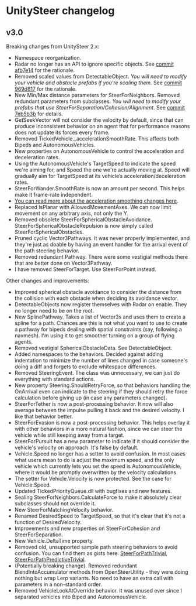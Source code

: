 # UnitySteer changelog

## v3.0

Breaking changes from UnitySteer 2.x: 

* Namespace reorganization.
* Radar no longer has an API to ignore specific objects. See [commit afb7e14](https://github.com/ricardojmendez/UnitySteer/commit/afb7e1459f0f63f559652c1fdc6fab22272f7e5d) for the rationale.
* Removed scaled values from DetectableObject. *You will need to modify your vehicle and obstacle prefabs if you're scaling them*. See [commit 969d817](https://github.com/ricardojmendez/UnitySteer/commit/969d817dbb2d651664a7a9bc815675d151929b47) for the rationale.
* New Min/Max distance parameters for SteerForNeighbors. Removed redundant parameters from subclasses. *You will need to modify your prefabs that use SteerForSeparation/Cohesion/Alignment*. See [commit 7eb5b3b](https://github.com/ricardojmendez/UnitySteer/commit/7eb5b3b090c01ba5b8074e589b73f3955b8eae61) for details.
* GetSeekVector will not consider the velocity by default, since that can produce inconsistent behavior on an agent that for performance reasons does not update its forces every frame.
* Removed TickedVehicle._accelerationSmoothRate.  This affects both Bipeds and AutonomousVehicles.
* New properties on AutonomousVehicle to control the acceleration and deceleration rates.
* Using the AutonomousVehicle's TargetSpeed to indicate the speed we're aiming for, and Speed the one we're actually moving at.  Speed will gradually aim for TargetSpeed at its vehicle’s acceleration/deceleration rates.
* SteerForWander.SmoothRate is now an amount per second. This helps make it frame-rate independent.
* [You can read more about the acceleration smoothing changes here](http://arges-systems.com/blog/2014/01/30/unitysteer-acceleration-smoothing-changes/).
* Replaced IsPlanar with AllowedMovementAxes. We can now limit movement on any arbitrary axis, not only the Y.
* Removed obsolete SteerForSphericalObstacleAvoidance.  SteerForSphericalObstacleRepulsion is now simply called SteerForSphericalObstacles.
* Pruned cyclic Vector3Pathways. It was never properly implemented, and they're just as doable by having an event handler for the arrival event of the path steering behavior.
* Removed redundant Pathway. There were some vestigial methods there that are better done on Vector3Pathway.
* I have removed SteerForTarget. Use SteerForPoint instead.

Other changes and improvements:

* Improved spherical obstacle avoidance to consider the distance from the collision with each obstacle when deciding its avoidance vector.
* DetectableObjects now register themselves with Radar on enable. They no longer need to be on the root.
* New SplinePathway.  Takes a list of Vector3s and uses them to create a spline for a path. Chances are this is not what you want to use to create a pathway for bipeds dealing with spatial constraints (say, following a navmesh).  I'm using it to get smoother turning on a group of flying agents.
* Removed vestigial SphericalObstacleData. See DetectableObject.
* Added namespaces to the behaviors.  Decided against adding indentation to minimize the number of lines changed in case someone's doing a diff and forgets to exclude whitespace differences.
* Removed SteeringEvent. The class was unnecessary, we can just do everything with standard actions.
* New property Steering.ShouldRetryForce, so that behaviors handling the OnArrival even can indicate to the steering if they should retry the force calculation before giving up (in case any parameters changed).
* SteerForTether is now a post-processing behavior. It now will also average between the impulse pulling it back and the desired velocity.  I like that behavior better.
* SteerForEvasion is now a post-processing behavior.  This helps overlay it with other behaviors in a more natural fashion, since we can steer the vehicle while still keeping away from a target.
* SteerForPursuit has a new parameter to indicate if it should consider the vehicle's velocity on approach. It's false by default.
* Vehicle.Speed no longer has a setter to avoid confusion. In most cases what users mean to do is adjust the maximum speed, and the only vehicle which currently lets you set the speed is AutonomousVehicle, where it would be promptly overwritten by the velocity calculations.
* The setter for Vehicle.Velocity is now protected. See the case for Vehicle.Speed.
* Updated TickedPriorityQueue.dll with bugfixes and new features.
* Sealing SteerForNeighbors.CalculateForce to make it absolutely clear subclasses should not override it.
* New SteerForMatchingVelocity behavior.
* Renamed DesiredSpeed to TargetSpeed, so that it's clear that it's not a function of DesiredVelocity.
* Improvements and new properties on SteerForCohesion and SteerForSeparation.
* New Vehicle.DeltaTime property.
* Removed old, unsupported sample path steering behaviors to avoid confusion. You can find them as gists here: [SteerForPathTrivial](https://gist.github.com/ricardojmendez/88488a8550ea62bfa119), [SteerForPathPredictiveTrivial](https://gist.github.com/ricardojmendez/f4fff18b34faa0ce17bd).
* (Potentially breaking change). Removed redundant BlendIntoAccumulator methods from OpenSteerUtility - they were doing nothing but wrap Lerp variants. No need to have an extra call with parameters in a non-standard order.
* Removed VehicleLookAtOverride behavior. It was unused ever since I separated vehicles into Biped and AutonomousVehicle.

